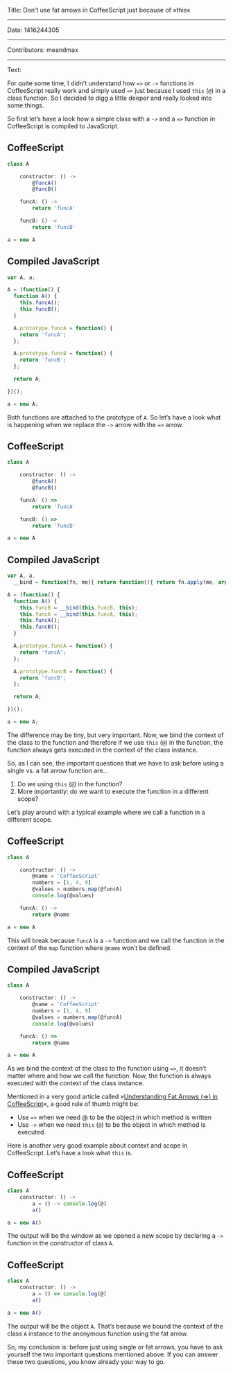 Title: Don’t use fat arrows in CoffeeScript just because of »this«

-----

Date: 1416244305

-----

Contributors: meandmax

-----

Text:

For quite some time, I didn’t understand how `=>` or `->` functions in CoffeeScript really work and simply used `=>` just because I used `this` (`@`) in a class function. So I decided to digg a little deeper and really looked into some things.

So first let’s have a look how a simple class with a `->` and a `=>` function in CoffeeScript is compiled to JavaScript.

## CoffeeScript

```js
class A

    constructor: () ->
        @funcA()
        @funcB()

    funcA: () ->
        return 'funcA'

    funcB: () ->
        return 'funcB'

a = new A
```

## Compiled JavaScript

```js
var A, a;

A = (function() {
  function A() {
    this.funcA();
    this.funcB();
  }

  A.prototype.funcA = function() {
    return 'funcA';
  };

  A.prototype.funcB = function() {
    return 'funcB';
  };

  return A;

})();

a = new A;
```

Both functions are attached to the prototype of `A`. So let’s have a look what is happening when we replace the `->` arrow with the `=>` arrow.

## CoffeeScript

```js
class A

    constructor: () ->
        @funcA()
        @funcB()

    funcA: () =>
        return 'funcA'

    funcB: () =>
        return 'funcB'

a = new A
```

## Compiled JavaScript

```js
var A, a,
  __bind = function(fn, me){ return function(){ return fn.apply(me, arguments); }; };

A = (function() {
  function A() {
    this.funcB = __bind(this.funcB, this);
    this.funcA = __bind(this.funcA, this);
    this.funcA();
    this.funcB();
  }

  A.prototype.funcA = function() {
    return 'funcA';
  };

  A.prototype.funcB = function() {
    return 'funcB';
  };

  return A;

})();

a = new A;
```

The difference may be tiny, but very important. Now, we bind the context of the class to the function and therefore if we use `this` (`@`) in the function, the function always gets executed in the context of the class instance.

So, as I can see, the important questions that we have to ask before using a single vs. a fat arrow function are…

1. Do we using `this` (`@`) in the function?
2. More importantly: do we want to execute the function in a different scope?

Let’s play around with a typical example where we call a function in a different scope.

## CoffeeScript

```js
class A

    constructor: () ->
        @name = 'CoffeeScript'
        numbers = [1, 4, 9]
        @values = numbers.map(@funcA)
        console.log(@values)

    funcA: () ->
        return @name

a = new A
```

This will break because `funcA` is a `->` function and we call the function in the context of the `map` function where `@name` won’t be defined.

## Compiled JavaScript

```js
class A

    constructor: () ->
        @name = 'CoffeeScript'
        numbers = [1, 4, 9]
        @values = numbers.map(@funcA)
        console.log(@values)

    funcA: () =>
        return @name

a = new A
```

As we bind the context of the class to the function using `=>`, it doesn’t matter where and how we call the function. Now, the function is always executed with the context of the class instance.

Mentioned in a very good article called »[Understanding Fat Arrows (=>) in CoffeeScript](http://webapplog.com/understanding-fat-arrows-in-CoffeeScript/)«, a good rule of thumb might be:

- Use `=>` when we need @ to be the object in which method is written
- Use `->` when we need `this` (`@`)  to be the object in which method is executed.

Here is another very good example about context and scope in CoffeeScript. Let’s have a look what `this` is.

## CoffeeScript

```js
class A
    constructor: () ->
        a = () -> console.log(@)
        a()

a = new A()
```

The output will be the window as we opened a new scope by declaring a `->` function in the constructor of class `A`.

## CoffeeScript

```js
class A
    constructor: () ->
        a = () => console.log(@)
        a()

a = new A()
```

The output will be the object `A`. That’s because we bound the context of the class `A` instance to the anonymous function using the fat arrow.

So, my conclusion is: before just using single or fat arrows, you have to ask yourself the two important questions mentioned above. If you can answer these two questions, you know already your way to go.
